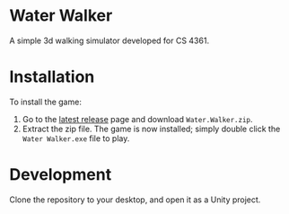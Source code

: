 # Water Walker
A simple 3d walking simulator developed for CS 4361.

# Installation
To install the game:
1. Go to the [latest release](https://github.com/olicauli/cs4361-project-water-walker/releases) page and download `Water.Walker.zip`.
2. Extract the zip file.
The game is now installed; simply double click the `Water Walker.exe` file to play.

# Development
Clone the repository to your desktop, and open it as a Unity project.
